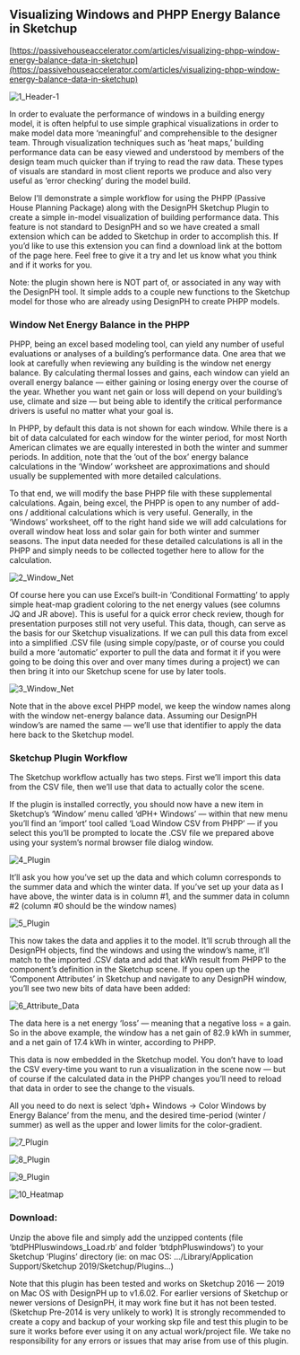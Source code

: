 ## Visualizing Windows and PHPP Energy Balance in Sketchup
[https://passivehouseaccelerator.com/articles/visualizing-phpp-window-energy-balance-data-in-sketchup](https://passivehouseaccelerator.com/articles/visualizing-phpp-window-energy-balance-data-in-sketchup)

![1_Header-1](https://github.com/user-attachments/assets/8ac624b4-682c-473b-9308-9205d71522ab)

In order to evaluate the performance of windows in a building energy model, it is often helpful to use simple graphical visualizations in order to make model data more ‘meaningful’ and comprehensible to the designer team. Through visualization techniques such as ‘heat maps,’ building performance data can be easy viewed and understood by members of the design team much quicker than if trying to read the raw data. These types of visuals are standard in most client reports we produce and also very useful as ‘error checking’ during the model build.

Below I’ll demonstrate a simple workflow for using the PHPP (Passive House Planning Package) along with the DesignPH Sketchup Plugin to create a simple in-model visualization of building performance data. This feature is not standard to DesignPH and so we have created a small extension which can be added to Sketchup in order to accomplish this. If you’d like to use this extension you can find a download link at the bottom of the page here. Feel free to give it a try and let us know what you think and if it works for you.

Note: the plugin shown here is NOT part of, or associated in any way with the DesignPH tool. It simple adds to a couple new functions to the Sketchup model for those who are already using DesignPH to create PHPP models.

### Window Net Energy Balance in the PHPP

PHPP, being an excel based modeling tool, can yield any number of useful evaluations or analyses of a building’s performance data. One area that we look at carefully when reviewing any building is the window net energy balance. By calculating thermal losses and gains, each window can yield an overall energy balance — either gaining or losing energy over the course of the year. Whether you want net gain or loss will depend on your building’s use, climate and size — but being able to identify the critical performance drivers is useful no matter what your goal is.

In PHPP, by default this data is not shown for each window. While there is a bit of data calculated for each window for the winter period, for most North American climates we are equally interested in both the winter and summer periods. In addition, note that the ‘out of the box’ energy balance calculations in the ‘Window’ worksheet are approximations and should usually be supplemented with more detailed calculations.

To that end, we will modify the base PHPP file with these supplemental calculations. Again, being excel, the PHPP is open to any number of add-ons / additional calculations which is very useful. Generally, in the ‘Windows’ worksheet, off to the right hand side we will add calculations for overall window heat loss and solar gain for both winter and summer seasons. The input data needed for these detailed calculations is all in the PHPP and simply needs to be collected together here to allow for the calculation.

![2_Window_Net](https://github.com/user-attachments/assets/b5ee878e-ee80-46fd-891a-33c08cf87bfe)

Of course here you can use Excel’s built-in ‘Conditional Formatting’ to apply simple heat-map gradient coloring to the net energy values (see columns JQ and JR above). This is useful for a quick error check review, though for presentation purposes still not very useful. This data, though, can serve as the basis for our Sketchup visualizations. If we can pull this data from excel into a simplified .CSV file (using simple copy/paste, or of course you could build a more ‘automatic’ exporter to pull the data and format it if you were going to be doing this over and over many times during a project) we can then bring it into our Sketchup scene for use by later tools.

![3_Window_Net](https://github.com/user-attachments/assets/ef4ef807-1fae-4c7a-87aa-fed82562def4)

Note that in the above excel PHPP model, we keep the window names along with the window net-energy balance data. Assuming our DesignPH window’s are named the same — we’ll use that identifier to apply the data here back to the Sketchup model.

### Sketchup Plugin Workflow

The Sketchup workflow actually has two steps. First we’ll import this data from the CSV file, then we’ll use that data to actually color the scene.

If the plugin is installed correctly, you should now have a new item in Sketchup’s ‘Window’ menu called ‘dPH+ Windows’ — within that new menu you’ll find an ‘import’ tool called ‘Load Window CSV from PHPP’ — if you select this you’ll be prompted to locate the .CSV file we prepared above using your system’s normal browser file dialog window.

![4_Plugin](https://github.com/user-attachments/assets/dd43a98e-9ac0-4e11-9208-45b50da35926)

It’ll ask you how you’ve set up the data and which column corresponds to the summer data and which the winter data. If you’ve set up your data as I have above, the winter data is in column #1, and the summer data in column #2 (column #0 should be the window names)

![5_Plugin](https://github.com/user-attachments/assets/ac7bf5d8-9fc3-4aeb-9016-19ffd24114bc)

This now takes the data and applies it to the model. It’ll scrub through all the DesignPH objects, find the windows and using the window’s name, it’ll match to the imported .CSV data and add that kWh result from PHPP to the component’s definition in the Sketchup scene. If you open up the ‘Component Attributes’ in Sketchup and navigate to any DesignPH window, you’ll see two new bits of data have been added:

![6_Attribute_Data](https://github.com/user-attachments/assets/dad8931c-4678-49bc-accd-333c02a2d0f6)

The data here is a net energy ‘loss’ — meaning that a negative loss = a gain. So in the above example, the window has a net gain of 82.9 kWh in summer, and a net gain of 17.4 kWh in winter, according to PHPP.

This data is now embedded in the Sketchup model. You don’t have to load the CSV every-time you want to run a visualization in the scene now — but of course if the calculated data in the PHPP changes you’ll need to reload that data in order to see the change to the visuals.

All you need to do next is select ‘dph+ Windows -> Color Windows by Energy Balance’ from the menu, and the desired time-period (winter / summer) as well as the upper and lower limits for the color-gradient.

![7_Plugin](https://github.com/user-attachments/assets/536d65d3-06dc-4ae4-ae45-9d45d1bafee0)

![8_Plugin](https://github.com/user-attachments/assets/858116ec-7703-4157-897d-0347bd508260)

![9_Plugin](https://github.com/user-attachments/assets/738282f9-ef64-4e8a-9221-ef282656765b)

![10_Heatmap](https://github.com/user-attachments/assets/cbd7ad92-3ff9-4e3f-a34b-635733038265)

### Download: 

Unzip the above file and simply add the unzipped contents (file ‘btdPHPluswindows_Load.rb‘ and folder ‘btdphPluswindows‘) to your Sketchup ‘Plugins’ directory (ie: on mac OS: …/Library/Application Support/Sketchup 2019/Sketchup/Plugins…)

Note that this plugin has been tested and works on Sketchup 2016 — 2019 on Mac OS with DesignPH up to v1.6.02. For earlier versions of Sketchup or newer versions of DesignPH, it may work fine but it has not been tested. (Sketchup Pre-2014 is very unlikely to work) It is strongly recommended to create a copy and backup of your working skp file and test this plugin to be sure it works before ever using it on any actual work/project file. We take no responsibility for any errors or issues that may arise from use of this plugin.
